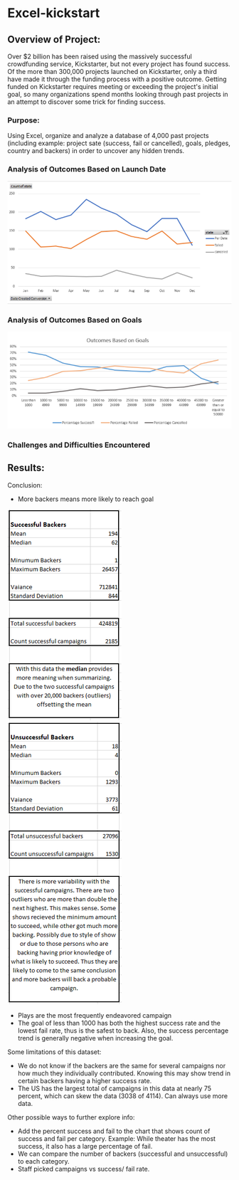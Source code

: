 # Excel-kickstart

## Overview of Project:
Over $2 billion has been raised using the massively successful crowdfunding service, Kickstarter, but not every project has found success. Of the more than 300,000 projects launched on Kickstarter, only a third have made it through the funding process with a positive outcome.
Getting funded on Kickstarter requires meeting or exceeding the project's initial goal, so many organizations spend months looking through past projects in an attempt to discover some trick for finding success. 

### Purpose:
Using Excel, organize and analyze a database of 4,000 past projects (including example: project sate (success, fail or cancelled), goals, pledges, country and backers) in order to uncover any hidden trends.

### Analysis of Outcomes Based on Launch Date

![Outcome vs Launched Date](./img/per_date.png)

### Analysis of Outcomes Based on Goals

![Outcome vs Goal Percentage](./img/outcome_vs_goal_percentage.png)

### Challenges and Difficulties Encountered


## Results:

Conclusion:
 *  More backers means more likely to reach goal
 
 ![Successful Backers](./img/successful_backers.png)
 ![Unsuccessful Backers](./img/unsuccessful_backers.png)
 *  Plays are the most frequently endeavored campaign
 *  The goal of less than 1000 has both the highest success rate and the lowest fail rate, thus is the safest to back. Also, the success percentage trend is             generally negative when increasing the goal.  

Some limitations of this dataset:
 *  We do not know if the backers are the same for several campaigns nor how much they individually contributed. Knowing this may show trend in certain backers         having a higher success rate.
 *  The US has the largest total of campaigns in this data at nearly 75 percent, which can skew the data (3038 of 4114). Can always use more data.

Other possible ways to further explore info:
 *  Add the percent success and fail to the chart that shows count of success and fail per category. Example: While theater has the most success, it also has a         large percentage of fail.
 *	We can compare the number of backers (successful and unsuccessful) to each category.
 *	Staff picked campaigns vs success/ fail rate.


